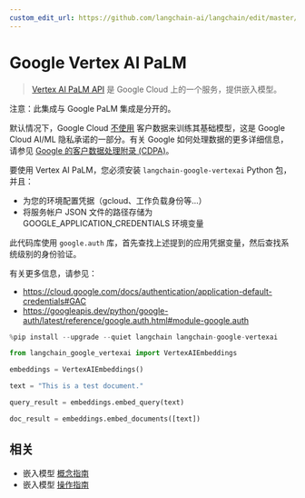 ```yaml
---
custom_edit_url: https://github.com/langchain-ai/langchain/edit/master/docs/docs/integrations/text_embedding/google_vertex_ai_palm.ipynb
---
```


# Google Vertex AI PaLM 

>[Vertex AI PaLM API](https://cloud.google.com/vertex-ai/docs/generative-ai/learn/overview) 是 Google Cloud 上的一个服务，提供嵌入模型。

注意：此集成与 Google PaLM 集成是分开的。

默认情况下，Google Cloud [不使用](https://cloud.google.com/vertex-ai/docs/generative-ai/data-governance#foundation_model_development) 客户数据来训练其基础模型，这是 Google Cloud AI/ML 隐私承诺的一部分。有关 Google 如何处理数据的更多详细信息，请参见 [Google 的客户数据处理附录 (CDPA)](https://cloud.google.com/terms/data-processing-addendum)。

要使用 Vertex AI PaLM，您必须安装 `langchain-google-vertexai` Python 包，并且：
- 为您的环境配置凭据（gcloud、工作负载身份等...）
- 将服务帐户 JSON 文件的路径存储为 GOOGLE_APPLICATION_CREDENTIALS 环境变量

此代码库使用 `google.auth` 库，首先查找上述提到的应用凭据变量，然后查找系统级别的身份验证。

有关更多信息，请参见：
- https://cloud.google.com/docs/authentication/application-default-credentials#GAC
- https://googleapis.dev/python/google-auth/latest/reference/google.auth.html#module-google.auth




```python
%pip install --upgrade --quiet langchain langchain-google-vertexai
```


```python
from langchain_google_vertexai import VertexAIEmbeddings
```


```python
embeddings = VertexAIEmbeddings()
```


```python
text = "This is a test document."
```


```python
query_result = embeddings.embed_query(text)
```


```python
doc_result = embeddings.embed_documents([text])
```

## 相关

- 嵌入模型 [概念指南](/docs/concepts/#embedding-models)
- 嵌入模型 [操作指南](/docs/how_to/#embedding-models)